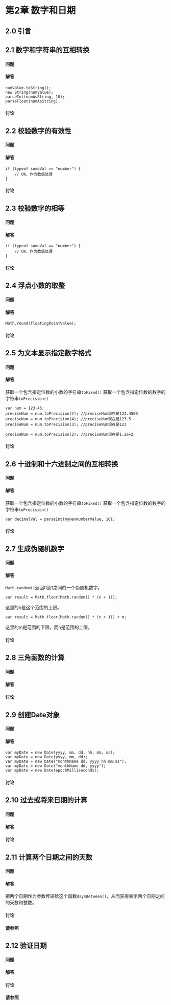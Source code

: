 # 第2章 数字和日期 #

## 2.0 引言 ##

## 2.1 数字和字符串的互相转换 ##

#### 问题 ####

#### 解答 ####

	numValue.toString();
	new String(numValue);
	parseInt(numAsString, 10);
	parseFloat(numAsString);

#### 讨论 ####

## 2.2 校验数字的有效性 ##

#### 问题 ####

#### 解答 ####

	if (typeof someVal == "number") {
		// OK，作为数值处理
	}

#### 讨论 ####

## 2.3 校验数字的相等 ##

#### 问题 ####

#### 解答 ####

	if (typeof someVal == "number") {
		// OK，作为数值处理
	}

#### 讨论 ####

## 2.4 浮点小数的取整 ##

#### 问题 ####

#### 解答 ####

	Math.round(floatingPointValue);

#### 讨论 ####

## 2.5 为文本显示指定数字格式 ##

#### 问题 ####

#### 解答 ####
获取一个包含指定位数的小数的字符串`toFixed()`
获取一个包含指定位数的数字的字符串`toPrecision()`

	var num = 123.45;
	preciseNum = num.toPrecision(7); //preciseNum现在是123.4500
	preciseNum = num.toPrecision(4); //preciseNum现在是123.5
	preciseNum = num.toPrecision(3); //preciseNum现在是123

	preciseNum = num.toPrecision(2); //preciseNum现在是1.2e+2

#### 讨论 ####


## 2.6 十进制和十六进制之间的互相转换 ##

#### 问题 ####

#### 解答 ####
获取一个包含指定位数的小数的字符串`toFixed()`
获取一个包含指定位数的数字的字符串`toPrecision()`

	var decimalVal = parseInt(myHexNumberValue, 16);

#### 讨论 ####

## 2.7 生成伪随机数字 ##

#### 问题 ####

#### 解答 ####
`Math.random()`返回0到1之间的一个伪随机数字。

	var result = Math.floor(Math.random() * (n + 1));
这里的n是这个范围的上限。

	var result = Math.floor(Math.random() * (n + 1)) + m;
这里的m是范围的下限，而n是范围的上限。


#### 讨论 ####

## 2.8 三角函数的计算 ##
#### 问题 ####

#### 解答 ####

#### 讨论 ####
	
## 2.9 创建Date对象 ##

#### 问题 ####

#### 解答 ####

	var myDate = new Date(yyyy, mm, dd, hh, mm, ss);
	var myDate = new Date(yyyy, mm, dd);
	var myDate = new Date("monthName dd, yyyy hh:mm:ss");
	var myDate = new Date("monthName dd, yyyy");
	var myDate = new Date(epochMilliseconds);

#### 讨论 ####

## 2.10 过去或将来日期的计算 ##
#### 问题 ####

#### 解答 ####

#### 讨论 ####

## 2.11 计算两个日期之间的天数 ##
#### 问题 ####


#### 解答 ####
把两个日期作为参数传递给这个函数`daysBetween()`，从而获得表示两个日期之间的天数和整数。
#### 讨论 ####

#### 请参照 ####


## 2.12 验证日期 ##
#### 问题 ####


#### 解答 ####

#### 讨论 ####

#### 请参照 ####